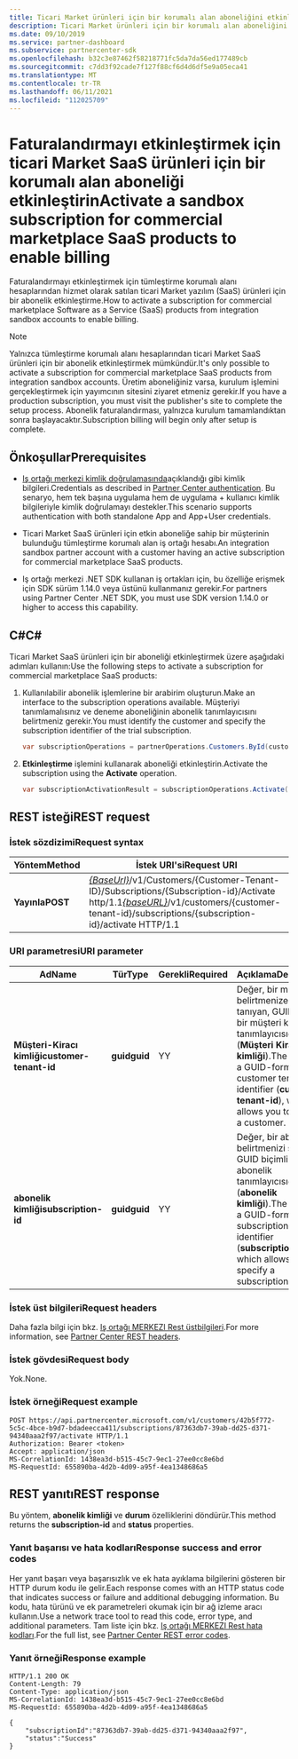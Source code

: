 ```yaml
---
title: Ticari Market ürünleri için bir korumalı alan aboneliğini etkinleştirin
description: Ticari Market ürünleri için bir korumalı alan aboneliğini etkinleştirmek üzere C/# ve Iş Ortağı Merkezi REST API 'Lerini nasıl kullanacağınızı öğrenin.
ms.date: 09/10/2019
ms.service: partner-dashboard
ms.subservice: partnercenter-sdk
ms.openlocfilehash: b32c3e87462f58218771fc5da7da56ed177489cb
ms.sourcegitcommit: c7dd3f92cade7f127f88cf6d4d6df5e9a05eca41
ms.translationtype: MT
ms.contentlocale: tr-TR
ms.lasthandoff: 06/11/2021
ms.locfileid: "112025709"
---
```

# <a name="activate-a-sandbox-subscription-for-commercial-marketplace-saas-products-to-enable-billing"></a><span data-ttu-id="12c3f-103">Faturalandırmayı etkinleştirmek için ticari Market SaaS ürünleri için bir korumalı alan aboneliği etkinleştirin</span><span class="sxs-lookup"><span data-stu-id="12c3f-103">Activate a sandbox subscription for commercial marketplace SaaS products to enable billing</span></span>

<span data-ttu-id="12c3f-104">Faturalandırmayı etkinleştirmek için tümleştirme korumalı alanı hesaplarından hizmet olarak satılan ticari Market yazılım (SaaS) ürünleri için bir abonelik etkinleştirme.</span><span class="sxs-lookup"><span data-stu-id="12c3f-104">How to activate a subscription for commercial marketplace Software as a Service (SaaS) products from integration sandbox accounts to enable billing.</span></span>

> [!NOTE]
> <span data-ttu-id="12c3f-105">Yalnızca tümleştirme korumalı alanı hesaplarından ticari Market SaaS ürünleri için bir abonelik etkinleştirmek mümkündür.</span><span class="sxs-lookup"><span data-stu-id="12c3f-105">It's only possible to activate a subscription for commercial marketplace SaaS products from integration sandbox accounts.</span></span> <span data-ttu-id="12c3f-106">Üretim aboneliğiniz varsa, kurulum işlemini gerçekleştirmek için yayımcının sitesini ziyaret etmeniz gerekir.</span><span class="sxs-lookup"><span data-stu-id="12c3f-106">If you have a production subscription, you must visit the publisher's site to complete the setup process.</span></span> <span data-ttu-id="12c3f-107">Abonelik faturalandırması, yalnızca kurulum tamamlandıktan sonra başlayacaktır.</span><span class="sxs-lookup"><span data-stu-id="12c3f-107">Subscription billing will begin only after setup is complete.</span></span>

## <a name="prerequisites"></a><span data-ttu-id="12c3f-108">Önkoşullar</span><span class="sxs-lookup"><span data-stu-id="12c3f-108">Prerequisites</span></span>

- <span data-ttu-id="12c3f-109">[Iş ortağı merkezi kimlik doğrulamasında](partner-center-authentication.md)açıklandığı gibi kimlik bilgileri.</span><span class="sxs-lookup"><span data-stu-id="12c3f-109">Credentials as described in [Partner Center authentication](partner-center-authentication.md).</span></span> <span data-ttu-id="12c3f-110">Bu senaryo, hem tek başına uygulama hem de uygulama + kullanıcı kimlik bilgileriyle kimlik doğrulamayı destekler.</span><span class="sxs-lookup"><span data-stu-id="12c3f-110">This scenario supports authentication with both standalone App and App+User credentials.</span></span>

- <span data-ttu-id="12c3f-111">Ticari Market SaaS ürünleri için etkin aboneliğe sahip bir müşterinin bulunduğu tümleştirme korumalı alan iş ortağı hesabı.</span><span class="sxs-lookup"><span data-stu-id="12c3f-111">An integration sandbox partner account with a customer having an active subscription for commercial marketplace SaaS products.</span></span>

- <span data-ttu-id="12c3f-112">Iş ortağı merkezi .NET SDK kullanan iş ortakları için, bu özelliğe erişmek için SDK sürüm 1.14.0 veya üstünü kullanmanız gerekir.</span><span class="sxs-lookup"><span data-stu-id="12c3f-112">For partners using Partner Center .NET SDK, you must use SDK version 1.14.0 or higher to access this capability.</span></span>

## <a name="c"></a><span data-ttu-id="12c3f-113">C\#</span><span class="sxs-lookup"><span data-stu-id="12c3f-113">C\#</span></span>

<span data-ttu-id="12c3f-114">Ticari Market SaaS ürünleri için bir aboneliği etkinleştirmek üzere aşağıdaki adımları kullanın:</span><span class="sxs-lookup"><span data-stu-id="12c3f-114">Use the following steps to activate a subscription for commercial marketplace SaaS products:</span></span>

1. <span data-ttu-id="12c3f-115">Kullanılabilir abonelik işlemlerine bir arabirim oluşturun.</span><span class="sxs-lookup"><span data-stu-id="12c3f-115">Make an interface to the subscription operations available.</span></span> <span data-ttu-id="12c3f-116">Müşteriyi tanımlamalısınız ve deneme aboneliğinin abonelik tanımlayıcısını belirtmeniz gerekir.</span><span class="sxs-lookup"><span data-stu-id="12c3f-116">You must identify the customer and specify the subscription identifier of the trial subscription.</span></span>

   ```csharp
   var subscriptionOperations = partnerOperations.Customers.ById(customerId).Subscriptions.ById(subscriptionId);
   ```

2. <span data-ttu-id="12c3f-117">**Etkinleştirme** işlemini kullanarak aboneliği etkinleştirin.</span><span class="sxs-lookup"><span data-stu-id="12c3f-117">Activate the subscription using the **Activate** operation.</span></span>

   ```csharp
   var subscriptionActivationResult = subscriptionOperations.Activate();
   ```

## <a name="rest-request"></a><span data-ttu-id="12c3f-118">REST isteği</span><span class="sxs-lookup"><span data-stu-id="12c3f-118">REST request</span></span>

### <a name="request-syntax"></a><span data-ttu-id="12c3f-119">İstek sözdizimi</span><span class="sxs-lookup"><span data-stu-id="12c3f-119">Request syntax</span></span>

| <span data-ttu-id="12c3f-120">Yöntem</span><span class="sxs-lookup"><span data-stu-id="12c3f-120">Method</span></span>     | <span data-ttu-id="12c3f-121">İstek URI'si</span><span class="sxs-lookup"><span data-stu-id="12c3f-121">Request URI</span></span>                                                                            |
|------------|----------------------------------------------------------------------------------------|
| <span data-ttu-id="12c3f-122">**Yayınla**</span><span class="sxs-lookup"><span data-stu-id="12c3f-122">**POST**</span></span> | <span data-ttu-id="12c3f-123">[*{BaseUrl}*](partner-center-rest-urls.md)/v1/Customers/{Customer-Tenant-ID}/Subscriptions/{Subscription-id}/Activate http/1.1</span><span class="sxs-lookup"><span data-stu-id="12c3f-123">[*{baseURL}*](partner-center-rest-urls.md)/v1/customers/{customer-tenant-id}/subscriptions/{subscription-id}/activate HTTP/1.1</span></span> |

### <a name="uri-parameter"></a><span data-ttu-id="12c3f-124">URI parametresi</span><span class="sxs-lookup"><span data-stu-id="12c3f-124">URI parameter</span></span>

| <span data-ttu-id="12c3f-125">Ad</span><span class="sxs-lookup"><span data-stu-id="12c3f-125">Name</span></span>                   | <span data-ttu-id="12c3f-126">Tür</span><span class="sxs-lookup"><span data-stu-id="12c3f-126">Type</span></span>     | <span data-ttu-id="12c3f-127">Gerekli</span><span class="sxs-lookup"><span data-stu-id="12c3f-127">Required</span></span> | <span data-ttu-id="12c3f-128">Açıklama</span><span class="sxs-lookup"><span data-stu-id="12c3f-128">Description</span></span>                                                                                                                                            |
|------------------------|----------|----------|--------------------------------------------------------------------------------------------------------------------------------------------------------|
| <span data-ttu-id="12c3f-129">**Müşteri-Kiracı kimliği**</span><span class="sxs-lookup"><span data-stu-id="12c3f-129">**customer-tenant-id**</span></span> | <span data-ttu-id="12c3f-130">**guid**</span><span class="sxs-lookup"><span data-stu-id="12c3f-130">**guid**</span></span> | <span data-ttu-id="12c3f-131">Y</span><span class="sxs-lookup"><span data-stu-id="12c3f-131">Y</span></span> | <span data-ttu-id="12c3f-132">Değer, bir müşteri belirtmenize olanak tanıyan, GUID biçimli bir müşteri kiracı tanımlayıcısıdır (**Müşteri Kiracı kimliği**).</span><span class="sxs-lookup"><span data-stu-id="12c3f-132">The value is a GUID-formatted customer tenant identifier (**customer-tenant-id**), which allows you to specify a customer.</span></span> |
| <span data-ttu-id="12c3f-133">**abonelik kimliği**</span><span class="sxs-lookup"><span data-stu-id="12c3f-133">**subscription-id**</span></span> | <span data-ttu-id="12c3f-134">**guid**</span><span class="sxs-lookup"><span data-stu-id="12c3f-134">**guid**</span></span> | <span data-ttu-id="12c3f-135">Y</span><span class="sxs-lookup"><span data-stu-id="12c3f-135">Y</span></span> | <span data-ttu-id="12c3f-136">Değer, bir abonelik belirtmenizi sağlayan GUID biçimli bir abonelik tanımlayıcısıdır (**abonelik kimliği**).</span><span class="sxs-lookup"><span data-stu-id="12c3f-136">The value is a GUID-formatted subscription identifier (**subscription-id**), which allows you to specify a subscription.</span></span> |

### <a name="request-headers"></a><span data-ttu-id="12c3f-137">İstek üst bilgileri</span><span class="sxs-lookup"><span data-stu-id="12c3f-137">Request headers</span></span>

<span data-ttu-id="12c3f-138">Daha fazla bilgi için bkz. [Iş ortağı MERKEZI Rest üstbilgileri](headers.md).</span><span class="sxs-lookup"><span data-stu-id="12c3f-138">For more information, see [Partner Center REST headers](headers.md).</span></span>

### <a name="request-body"></a><span data-ttu-id="12c3f-139">İstek gövdesi</span><span class="sxs-lookup"><span data-stu-id="12c3f-139">Request body</span></span>

<span data-ttu-id="12c3f-140">Yok.</span><span class="sxs-lookup"><span data-stu-id="12c3f-140">None.</span></span>

### <a name="request-example"></a><span data-ttu-id="12c3f-141">İstek örneği</span><span class="sxs-lookup"><span data-stu-id="12c3f-141">Request example</span></span>

```http
POST https://api.partnercenter.microsoft.com/v1/customers/42b5f772-5c5c-4bce-b9d7-bdadeecca411/subscriptions/87363db7-39ab-dd25-d371-94340aaa2f97/activate HTTP/1.1
Authorization: Bearer <token>
Accept: application/json
MS-CorrelationId: 1438ea3d-b515-45c7-9ec1-27ee0cc8e6bd
MS-RequestId: 655890ba-4d2b-4d09-a95f-4ea1348686a5

```

## <a name="rest-response"></a><span data-ttu-id="12c3f-142">REST yanıtı</span><span class="sxs-lookup"><span data-stu-id="12c3f-142">REST response</span></span>

<span data-ttu-id="12c3f-143">Bu yöntem, **abonelik kimliği** ve **durum** özelliklerini döndürür.</span><span class="sxs-lookup"><span data-stu-id="12c3f-143">This method returns the **subscription-id** and **status** properties.</span></span>

### <a name="response-success-and-error-codes"></a><span data-ttu-id="12c3f-144">Yanıt başarısı ve hata kodları</span><span class="sxs-lookup"><span data-stu-id="12c3f-144">Response success and error codes</span></span>

<span data-ttu-id="12c3f-145">Her yanıt başarı veya başarısızlık ve ek hata ayıklama bilgilerini gösteren bir HTTP durum kodu ile gelir.</span><span class="sxs-lookup"><span data-stu-id="12c3f-145">Each response comes with an HTTP status code that indicates success or failure and additional debugging information.</span></span> <span data-ttu-id="12c3f-146">Bu kodu, hata türünü ve ek parametreleri okumak için bir ağ izleme aracı kullanın.</span><span class="sxs-lookup"><span data-stu-id="12c3f-146">Use a network trace tool to read this code, error type, and additional parameters.</span></span> <span data-ttu-id="12c3f-147">Tam liste için bkz. [Iş ortağı MERKEZI Rest hata kodları](error-codes.md).</span><span class="sxs-lookup"><span data-stu-id="12c3f-147">For the full list, see [Partner Center REST error codes](error-codes.md).</span></span>

### <a name="response-example"></a><span data-ttu-id="12c3f-148">Yanıt örneği</span><span class="sxs-lookup"><span data-stu-id="12c3f-148">Response example</span></span>

```http
HTTP/1.1 200 OK
Content-Length: 79
Content-Type: application/json
MS-CorrelationId: 1438ea3d-b515-45c7-9ec1-27ee0cc8e6bd
MS-RequestId: 655890ba-4d2b-4d09-a95f-4ea1348686a5

{
    "subscriptionId":"87363db7-39ab-dd25-d371-94340aaa2f97",
    "status":"Success"
}
```
